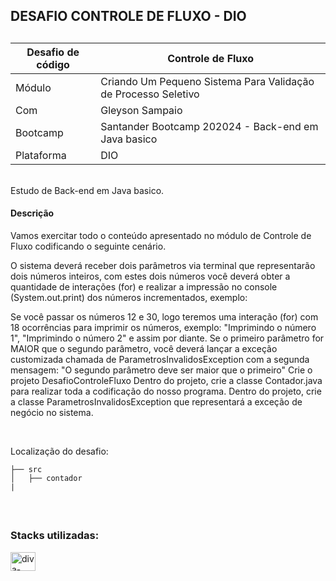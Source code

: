 
## DESAFIO CONTROLE DE FLUXO - DIO
##

| Desafio de código | Controle de Fluxo |
|--|--|
| Módulo | Criando Um Pequeno Sistema Para Validação de Processo Seletivo |
| Com | Gleyson Sampaio |
| Bootcamp | Santander Bootcamp 202024 - Back-end em Java basico |
| Plataforma | DIO |


<br>
Estudo de Back-end em Java basico.

<br>

#### Descrição
Vamos exercitar todo o conteúdo apresentado no módulo de Controle de Fluxo codificando o seguinte cenário.

O sistema deverá receber dois parâmetros via terminal que representarão dois números inteiros, com estes dois números você deverá obter a quantidade de interações (for) e realizar a impressão no console (System.out.print) dos números incrementados, exemplo:

Se você passar os números 12 e 30, logo teremos uma interação (for) com 18 ocorrências para imprimir os números, exemplo: "Imprimindo o número 1", "Imprimindo o número 2" e assim por diante.
Se o primeiro parâmetro for MAIOR que o segundo parâmetro, você deverá lançar a exceção customizada chamada de ParametrosInvalidosException com a segunda mensagem: "O segundo parâmetro deve ser maior que o primeiro"
Crie o projeto DesafioControleFluxo
Dentro do projeto, crie a classe Contador.java para realizar toda a codificação do nosso programa.
Dentro do projeto, crie a classe ParametrosInvalidosException que representará a exceção de negócio no sistema.

<br>


Localização do desafio:
```
├── src
│   ├── contador
|  
```

<br>

##
### Stacks utilizadas:

<div>
  <img align="center" alt="diva-Java" height="30" width="40" src="https://cdn.jsdelivr.net/gh/devicons/devicon/icons/java/java-original.svg">
</div>

